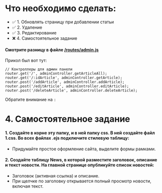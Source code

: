 # Что необходимо сделать:
- ✅ 1. Обновлять страницу при добавлении статьи
- ✅ 2. Удаление
- ✅ 3. Редактирование 
- ❌ 4. Самостоятельное задание
#### Смотрите разницу в файле [/routes/admin.js](https://github.com/eXTrimeXT/Server/blob/main/routes/admin.js)
Прикол был вот тут:
``` 
// Контроллеры для админ панели
router.get('/', adminController.getArticleAll);
router.get('/:idArticle', adminController.getArticle);
router.post('/addArticle', adminController.addArticle);
router.post('/editArticle', adminController.editArticle);
router.post('/deleteArticle', adminController.deleteArticle);
```
Обратите внимание на `:`

# 4. Самостоятельное задание
#### 1. Создайте в корне эту папку, и в ней папку css. В ней создайте файл 1.css. Во всех файлах .ejs подключите стилевую таблицу:
- Придумайте простое оформление сайта, выделите формы рамками. 


#### 2. Создайте таблицу News, в которой разместите заголовок, описание и текст новости. На главной странице опубликуйте список новостей:
- Заголовок (активная ссылка) и описание. 
- При щелчке по заголовку открывается полный просмотр новости, включая текст.